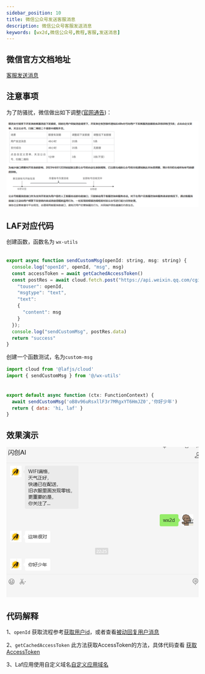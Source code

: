 ```yaml
---
sidebar_position: 10
title: 微信公众号发送客服消息
description: 微信公众号客服发送消息
keywords: [wx2d,微信公众号,教程,客服,发送消息]
---
```


## 微信官方文档地址

[客服发送消息](https://developers.weixin.qq.com/doc/offiaccount/Message_Management/Service_Center_messages.html#%E5%AE%A2%E6%9C%8D%E6%8E%A5%E5%8F%A3-%E5%8F%91%E6%B6%88%E6%81%AF)


## 注意事项

为了防骚扰，微信做出如下调整([官网通告](https://mp.weixin.qq.com/cgi-bin/announce?action=getannouncement&announce_id=116853659399Heuo&version=&lang=zh_CN&token=))：

![客服消息调整](img/send-custom-msg/custom1.png)


## LAF对应代码

创建函数，函数名为 `wx-utils`

```js

export async function sendCustomMsg(openId: string, msg: string) {
  console.log("openId", openId, "msg", msg)
  const accessToken = await getCachedAccessToken()
  const postRes = await cloud.fetch.post("https://api.weixin.qq.com/cgi-bin/message/custom/send?access_token=" + accessToken, {
    "touser": openId,
    "msgtype": "text",
    "text":
    {
      "content": msg
    }
  });
  console.log("sendCustomMsg", postRes.data)
  return "success"
}

```

创建一个函数测试，名为`custom-msg`
```js
import cloud from '@lafjs/cloud'
import { sendCustomMsg } from '@/wx-utils'


export default async function (ctx: FunctionContext) {
  await sendCustomMsg('oB8v96uRsxllF3r7MRgxYT6HmJZ0','你好少年')
  return { data: 'hi, laf' }
}

```

## 效果演示

![效果演示](./img/send-custom-msg/custom3.png)

## 代码解释

  1、`openId` 获取流程参考[获取用户id](https://developers.weixin.qq.com/doc/offiaccount/User_Management/Getting_a_User_List.html)，或者查看[被动回复用户消息](/docs/wechat-offical-accounts/basic-msg)

  2、`getCachedAccessToken` 此方法获取AccessToken的方法，具体代码查看 [获取AccessToken](/docs/wechat-offical-accounts/access-token)

  3、Laf应用使用自定义域名[自定义应用域名](/docs/laf/bind-domain)





